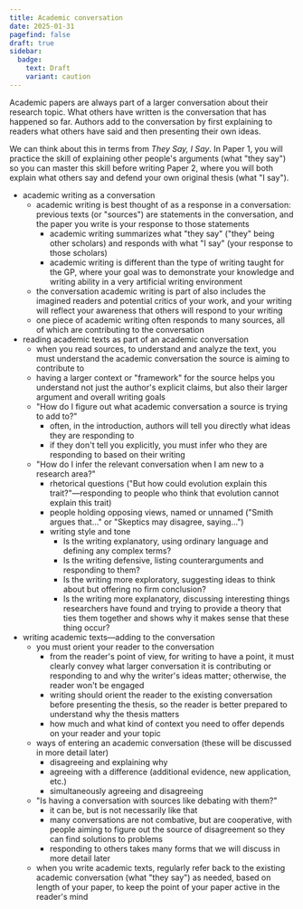 ```yaml
---
title: Academic conversation
date: 2025-01-31
pagefind: false
draft: true
sidebar:
  badge:
    text: Draft
    variant: caution
---
```


Academic papers are always part of a larger conversation about their research topic. What others have written is the conversation that has happened so far. Authors add to the conversation by first explaining to readers what others have said and then presenting their own ideas.

We can think about this in terms from _They Say, I Say_. In Paper 1, you will practice the skill of explaining other people's arguments (what "they say") so you can master this skill before writing Paper 2, where you will both explain what others say and defend your own original thesis (what "I say").

- academic writing as a conversation
	- academic writing is best thought of as a response in a conversation: previous texts (or "sources") are statements in the conversation, and the paper you write is your response to those statements
		- academic writing summarizes what "they say" ("they" being other scholars) and responds with what "I say" (your response to those scholars)
		- academic writing is different than the type of writing taught for the GP, where your goal was to demonstrate your knowledge and writing ability in a very artificial writing environment
	- the conversation academic writing is part of also includes the imagined readers and potential critics of your work, and your writing will reflect your awareness that others will respond to your writing
	- one piece of academic writing often responds to many sources, all of which are contributing to the conversation
- reading academic texts as part of an academic conversation
	- when you read sources, to understand and analyze the text, you must understand the academic conversation the source is aiming to contribute to
	- having a larger context or "framework" for the source helps you understand not just the author's explicit claims, but also their larger argument and overall writing goals
	- "How do I figure out what academic conversation a source is trying to add to?"
		- often, in the introduction, authors will tell you directly what ideas they are responding to
		- if they don't tell you explicitly, you must infer who they are responding to based on their writing
	- "How do I infer the relevant conversation when I am new to a research area?"
		- rhetorical questions ("But how could evolution explain this trait?"—responding to people who think that evolution cannot explain this trait)
		- people holding opposing views, named or unnamed ("Smith argues that..." or "Skeptics may disagree, saying...")
		- writing style and tone
			- Is the writing explanatory, using ordinary language and defining any complex terms?
			- Is the writing defensive, listing counterarguments and responding to them?
			- Is the writing more exploratory, suggesting ideas to think about but offering no firm conclusion?
			- Is the writing more explanatory, discussing interesting things researchers have found and trying to provide a theory that ties them together and shows why it makes sense that these thing occur?
- writing academic texts—adding to the conversation
	- you must orient your reader to the conversation
		- from the reader's point of view, for writing to have a point, it must clearly convey what larger conversation it is contributing or responding to and why the writer's ideas matter; otherwise, the reader won't be engaged
		- writing should orient the reader to the existing conversation before presenting the thesis, so the reader is better prepared to understand why the thesis matters
		- how much and what kind of context you need to offer depends on your reader and your topic
	- ways of entering an academic conversation (these will be discussed in more detail later)
		- disagreeing and explaining why
		- agreeing with a difference (additional evidence, new application, etc.)
		- simultaneously agreeing and disagreeing
	- "Is having a conversation with sources like debating with them?"
		- it can be, but is not necessarily like that
		- many conversations are not combative, but are cooperative, with people aiming to figure out the source of disagreement so they can find solutions to problems
		- responding to others takes many forms that we will discuss in more detail later
	- when you write academic texts, regularly refer back to the existing academic conversation (what "they say") as needed, based on length of your paper, to keep the point of your paper active in the reader's mind
